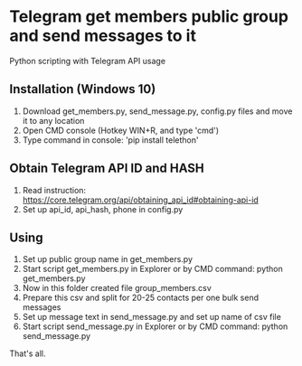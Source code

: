 # Telegram get members public group and send messages to it
Python scripting with Telegram API usage

## Installation (Windows 10)
1. Download get_members.py, send_message.py, config.py files and move it to any location
2. Open CMD console (Hotkey WIN+R, and type 'cmd')
3. Type command in console: 'pip install telethon'

## Obtain Telegram API ID and HASH
1. Read instruction: https://core.telegram.org/api/obtaining_api_id#obtaining-api-id
2. Set up api_id, api_hash, phone in config.py

## Using
1. Set up public group name in get_members.py
2. Start script get_members.py in Explorer or by CMD command: python get_members.py
3. Now in this folder created file group_members.csv
4. Prepare this csv and split for 20-25 contacts per one bulk send messages
5. Set up message text in send_message.py and set up name of csv file
6. Start script send_message.py in Explorer or by CMD command: python send_message.py

That's all.
